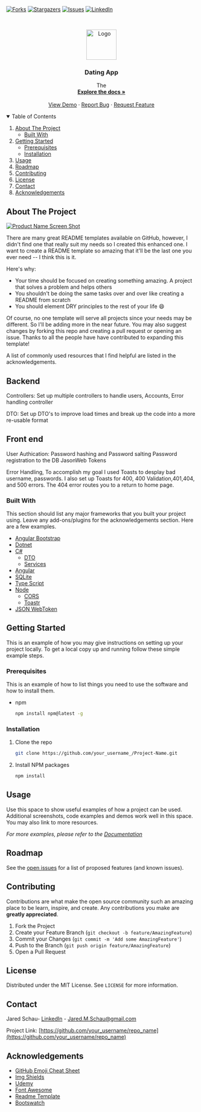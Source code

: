 <!-- PROJECT SHIELDS -->
<!--
*** I'm using markdown "reference style" links for readability.
*** Reference links are enclosed in brackets [ ] instead of parentheses ( ).
*** See the bottom of this document for the declaration of the reference variables
*** for contributors-url, forks-url, etc. This is an optional, concise syntax you may use.
*** https://www.markdownguide.org/basic-syntax/#reference-style-links
-->

[![Forks][forks-shield]][forks-url]
[![Stargazers][stars-shield]][stars-url]
[![Issues][issues-shield]][issues-url]
[![LinkedIn][linkedin-shield]][linkedin-url]

<!-- [![Contributors][contributors-shield]][contributors-url] -->
<!-- [![MIT License][license-shield]][license-url] -->
<!-- PROJECT LOGO -->
<br />
<p align="center">
  <a href="https://github.com/Ghondie/Dating-App">
    <img src="images/logo.png" alt="Logo" width="80" height="80">
  </a>

  <h3 align="center">Dating App</h3>

  <p align="center">
    The 
    <br />
    <a href="https://github.com/Ghondie/Dating-App"><strong>Explore the docs »</strong></a>
    <br />
    <br />
    <a href="https://github.com/Ghondie/Dating-App">View Demo</a>
    ·
    <a href="https://github.com/Ghondie/Dating-App/issues">Report Bug</a>
    ·
    <a href="https://github.com/Ghondie/Dating-App/issues">Request Feature</a>
  </p>
</p>

<!-- TABLE OF CONTENTS -->
<details open="open">
  <summary>Table of Contents</summary>
  <ol>
    <li>
      <a href="#about-the-project">About The Project</a>
      <ul>
        <li><a href="#built-with">Built With</a></li>
      </ul>
    </li>
    <li>
      <a href="#getting-started">Getting Started</a>
      <ul>
        <li><a href="#prerequisites">Prerequisites</a></li>
        <li><a href="#installation">Installation</a></li>
      </ul>
    </li>
    <li><a href="#usage">Usage</a></li>
    <li><a href="#roadmap">Roadmap</a></li>
    <li><a href="#contributing">Contributing</a></li>
    <li><a href="#license">License</a></li>
    <li><a href="#contact">Contact</a></li>
    <li><a href="#acknowledgements">Acknowledgements</a></li>
  </ol>
</details>

<!-- ABOUT THE PROJECT -->

## About The Project

[![Product Name Screen Shot][product-screenshot]](https://example.com)

There are many great README templates available on GitHub, however, I didn't find one that really suit my needs so I created this enhanced one. I want to create a README template so amazing that it'll be the last one you ever need -- I think this is it.

Here's why:

-   Your time should be focused on creating something amazing. A project that solves a problem and helps others
-   You shouldn't be doing the same tasks over and over like creating a README from scratch
-   You should element DRY principles to the rest of your life :smile:

Of course, no one template will serve all projects since your needs may be different. So I'll be adding more in the near future. You may also suggest changes by forking this repo and creating a pull request or opening an issue. Thanks to all the people have have contributed to expanding this template!

A list of commonly used resources that I find helpful are listed in the acknowledgements.
<!-- All backend info needs to go here -->
## Backend
Controllers: 
Set up multiple controllers to handle users, Accounts, Error handling controller

DTO: 
Set up DTO's to improve load times and break up the code into a more re-usable format



<!-- All Front end needs to go here -->
## Front end

User Authication:
Password hashing and Password salting Password registration to the DB JasonWeb Tokens

Error Handling,
To accomplish my goal I used Toasts to desplay bad username, passwords. I also set up Toasts for 400, 400 Validation,401,404, and 500 errors. The 404 error routes you to a return to home page.

### Built With

This section should list any major frameworks that you built your project using. Leave any add-ons/plugins for the acknowledgements section. Here are a few examples.

-   [Angular Bootstrap](https://valor-software.com/ngx-bootstrap/#/)
-   [Dotnet](https://dotnet.microsoft.com/)
-   [C#](https://docs.microsoft.com/en-us/dotnet/csharp/)
    -   [DTO](https://en.wikipedia.org/wiki/Data_transfer_object)
    -   [Services](https://docs.microsoft.com/en-us/dotnet/api/system.web.services.description.service?view=netframework-4.8)
-   [Angular](https://angular.io/)
-   [SQLite](https://www.sqlite.org/index.html)
-   [Type Script](https://www.typescriptlang.org/)
-   [Node](https://www.npmjs.com/)
    -   [CORS](https://www.npmjs.com/package/cors)
    -   [Toastr](https://www.npmjs.com/package/ngx-toastr)
-   [JSON WebToken](https://jwt.io/)

<!-- GETTING STARTED -->

## Getting Started

This is an example of how you may give instructions on setting up your project locally.
To get a local copy up and running follow these simple example steps.

### Prerequisites

This is an example of how to list things you need to use the software and how to install them.

-   npm
    ```sh
    npm install npm@latest -g
    ```

### Installation

1. Clone the repo
    ```sh
    git clone https://github.com/your_username_/Project-Name.git
    ```
2. Install NPM packages
    ```sh
    npm install
    ```

<!-- USAGE EXAMPLES -->

## Usage

Use this space to show useful examples of how a project can be used. Additional screenshots, code examples and demos work well in this space. You may also link to more resources.

_For more examples, please refer to the [Documentation](https://example.com)_

<!-- ROADMAP -->

## Roadmap

See the [open issues](https://github.com/Ghondie/Dating-App/issues) for a list of proposed features (and known issues).

<!-- CONTRIBUTING -->

## Contributing

Contributions are what make the open source community such an amazing place to be learn, inspire, and create. Any contributions you make are **greatly appreciated**.

1. Fork the Project
2. Create your Feature Branch (`git checkout -b feature/AmazingFeature`)
3. Commit your Changes (`git commit -m 'Add some AmazingFeature'`)
4. Push to the Branch (`git push origin feature/AmazingFeature`)
5. Open a Pull Request

<!-- LICENSE -->

## License

Distributed under the MIT License. See `LICENSE` for more information.

<!-- CONTACT -->

## Contact

Jared Schau- [LinkedIn](https://www.linkedin.com/in/jared-schau-a2a56361/) - Jared.M.Schau@gmail.com

Project Link: [https://github.com/your_username/repo_name](https://github.com/your_username/repo_name)

<!-- ACKNOWLEDGEMENTS -->

## Acknowledgements

-   [GitHub Emoji Cheat Sheet](https://www.webpagefx.com/tools/emoji-cheat-sheet)
-   [Img Shields](https://shields.io)
-   [Udemy](https://www.udemy.com/course/build-an-app-with-aspnet-core-and-angular-from-scratch/)
-   [Font Awesome](https://fontawesome.com)
-   [Readme Template](https://github.com/othneildrew/Best-README-Template/blob/master/README.md)
-   [Bootswatch](https://bootswatch.com/journal/)

<!-- MARKDOWN LINKS & IMAGES -->
<!-- https://www.markdownguide.org/basic-syntax/#reference-style-links -->

[forks-shield]: https://img.shields.io/github/forks/Ghondie/Dating-App.svg?style=for-the-badge
[forks-url]: https://github.com/Ghondie/Dating-App/network/members
[stars-shield]: https://img.shields.io/github/stars/Ghondie/Dating-App.svg?style=for-the-badge
[stars-url]: https://github.com/Ghondie/Dating-App/stargazers
[issues-shield]: https://img.shields.io/github/issues/Ghondie/Dating-App?style=for-the-badge
[issues-url]: https://github.com/Ghondie/Dating-App/issues
[linkedin-shield]: https://img.shields.io/badge/-LinkedIn-black.svg?style=for-the-badge&logo=linkedin&colorB=555
[linkedin-url]: https://www.linkedin.com/in/jared-schau-a2a56361/
[product-screenshot]: images/screenshot.png

<!-- [contributors-shield]: https://img.shields.io/github/contributors/othneildrew/Best-README-Template.svg?style=for-the-badge
[contributors-url]: https://github.com/othneildrew/Best-README-Template/graphs/contributors -->
<!-- [license-shield]: https://img.shields.io/github/license/othneildrew/Best-README-Template.svg?style=for-the-badge
[license-url]: https://github.com/othneildrew/Best-README-Template/blob/master/LICENSE.txt -->

